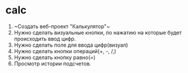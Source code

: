 # calc
1. ~Создать веб-проект "Калькулятор"~
2. Нужно сделать визуальные кнопки, по нажатию на которые будет происходить ввод цифр.
3. Нужно сделать поле для ввода цифр(визуал)
4. Нужно сделать кнопки операций(+, -, /,)
5. Нужно сделать кнопку равно(=)
6. Просмотр истории подсчетов.

